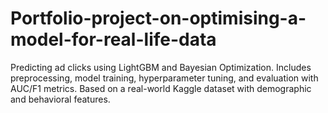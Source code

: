 # Portfolio-project-on-optimising-a-model-for-real-life-data
Predicting ad clicks using LightGBM and Bayesian Optimization. Includes preprocessing, model training, hyperparameter tuning, and evaluation with AUC/F1 metrics. Based on a real-world Kaggle dataset with demographic and behavioral features.
